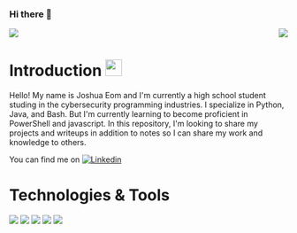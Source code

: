 ### Hi there 👋

<!--
**JoshuEo/JoshuEo** is a ✨ _special_ ✨ repository because its `README.md` (this file) appears on your GitHub profile.

Here are some ideas to get you started:

- 🔭 I’m currently working on ...
- 🌱 I’m currently learning ...
- 👯 I’m looking to collaborate on ...
- 🤔 I’m looking for help with ...
- 💬 Ask me about ...
- 📫 How to reach me: ...
- 😄 Pronouns: ...
- ⚡ Fun fact: ...
-->

<img align="left" src="https://github-readme-stats.vercel.app/api?username=JoshuEo&show_icons=true&theme=vue-dark" />
<img align="right" src="https://github-readme-stats.vercel.app/api/top-langs/?username=JoshuEo&theme=vue-dark" />

<br />

# Introduction <img src="https://raw.githubusercontent.com/MartinHeinz/MartinHeinz/master/wave.gif" width="30px">
Hello! My name is Joshua Eom and I'm currently a high school student studing in the cybersecurity programming industries. I specialize in Python, Java, and Bash. But I'm currently learning to become proficient in PowerShell and javascript. In this repository, I'm looking to share my projects and writeups in addition to notes so I can share my work and knowledge to others. 


<!-- Actual text -->
You can find me on [![Linkedin][2.2]][3]

<!-- Icons -->
[2.2]: https://raw.githubusercontent.com/MartinHeinz/MartinHeinz/master/linkedin-3-16.png (LinkedIn icon without padding)

<!-- Links to your social media accounts -->
[3]: www.linkedin.com/in/joshuaeom


# Technologies & Tools
![](https://img.shields.io/badge/OS-Linux-informational?style=flat&logo=appveyor&logoColor=white&color=2bbc8a)  ![](https://img.shields.io/badge/Code-Python-informational?style=flat&logo=appveyor&logoColor=white&color=2bbc8a)  ![](https://img.shields.io/badge/Code-Java-informational?style=flat&logo=appveyor&logoColor=white&color=2bbc8a)  ![](https://img.shields.io/badge/Shell-Bash-informational?style=flat&logo=appveyor&logoColor=white&color=2bbc8a)  ![](https://img.shields.io/badge/Tools-Kali-informational?style=flat&logo=appveyor&logoColor=white&color=2bbc8a)
